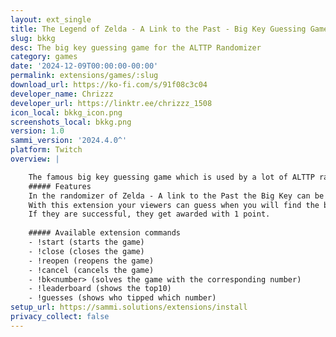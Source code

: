 ```yaml
---
layout: ext_single
title: The Legend of Zelda - A Link to the Past - Big Key Guessing Game -
slug: bkkg
desc: The big key guessing game for the ALTTP Randomizer
category: games
date: '2024-12-09T00:00:00-00:00'
permalink: extensions/games/:slug
download_url: https://ko-fi.com/s/91f08c3c04
developer_name: Chrizzz
developer_url: https://linktr.ee/chrizzz_1508
icon_local: bkkg_icon.png
screenshots_local: bkkg.png
version: 1.0
sammi_version: '2024.4.0^'
platform: Twitch
overview: |

    The famous big key guessing game which is used by a lot of ALTTP randomizer players comes to SAMMI
    ##### Features
    In the randomizer of Zelda - A link to the Past the Big Key can be in 22 different locations inside Ganons Tower. 
    With this extension your viewers can guess when you will find the big key. 
    If they are successful, they get awarded with 1 point.
    
    ##### Available extension commands
    - !start (starts the game)
    - !close (closes the game)
    - !reopen (reopens the game)
    - !cancel (cancels the game)
    - !bk<number> (solves the game with the corresponding number)
    - !leaderboard (shows the top10)
    - !guesses (shows who tipped which number)
setup_url: https://sammi.solutions/extensions/install
privacy_collect: false
---
```

